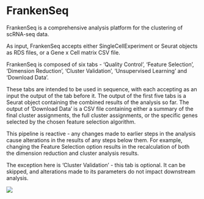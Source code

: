 # FrankenSeq

FrankenSeq is a comprehensive analysis platform for the clustering of scRNA-seq data.

As input, FrankenSeq accepts either SingleCellExperiment or Seurat objects as RDS files, or a Gene x Cell matrix CSV file.

FrankenSeq is composed of six tabs - ‘Quality Control’, ‘Feature Selection’,  ‘Dimension Reduction’, ‘Cluster Validation’, ‘Unsupervised Learning’ and ‘Download Data’.

These tabs are intended to be used in sequence, with each accepting as an input the output of the tab before it. The output of the first five tabs is a Seurat object containing 
the combined results of the analysis so far. The output of ‘Download Data’ is a CSV file containing either a summary of the final cluster assignments, the full cluster 
assignments, or the specific genes selected by the chosen feature selection algorithm.
 
 This pipeline is reactive - any changes made to earlier steps in the analysis cause alterations in the results of any steps below them. For example, changing the Feature 
 Selection option results in the recalculation of both the dimension reduction and cluster analysis results.
 
 The exception here is ‘Cluster Validation’ - this tab is optional. It can be skipped, and alterations made to its parameters do not impact downstream analysis.

![](PipelineFlowChart.jpg)
